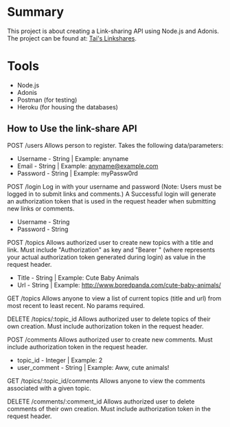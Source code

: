 # Summary

This project is about creating a Link-sharing API using Node.js and Adonis.  The project can be found at: [Tai's Linkshares](https://aqueous-hollows-15015.herokuapp.com/).

# Tools

- Node.js
- Adonis
- Postman (for testing)
- Heroku (for housing the databases)

## How to Use the link-share API

POST /users
Allows person to register.  Takes the following data/parameters:
  * Username - String   | Example: anyname
  * Email - String      | Example: anyname@example.com
  * Password - String   | Example: myPassw0rd

POST /login
Log in with your username and password (Note: Users must be logged in to submit links and comments.)  A Successful login will generate an authorization token that is used in the request header when submitting new links or comments.
  * Username - String
  * Password - String

POST /topics
Allows authorized user to create new topics with a title and link. Must include "Authorization" as key and "Bearer <token>" (where <token> represents your actual authorization token generated during login) as value in the request header.
  * Title - String  | Example: Cute Baby Animals
  * Url - String    | Example: http://www.boredpanda.com/cute-baby-animals/

GET /topics
Allows anyone to view a list of current topics (title and url) from most recent to least recent. No params required.

DELETE /topics/:topic_id
Allows authorized user to delete topics of their own creation. Must include authorization token in the request header.   

POST /comments
Allows authorized user to create new comments. Must include authorization token in the request header.   
  * topic_id - Integer      | Example: 2
  * user_comment - String   | Example: Aww, cute animals!

GET /topics/:topic_id/comments
Allows anyone to view the comments associated with a given topic.

DELETE /comments/:comment_id
Allows authorized user to delete comments of their own creation. Must include authorization token in the request header.   
